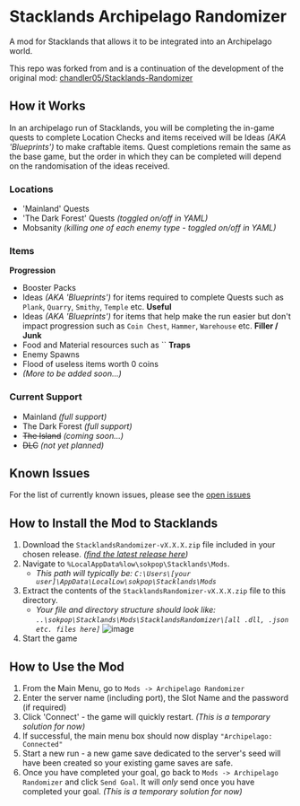 # Stacklands Archipelago Randomizer
A mod for Stacklands that allows it to be integrated into an Archipelago world.

This repo was forked from and is a continuation of the development of the original mod: [chandler05/Stacklands-Randomizer](https://github.com/chandler05/Stacklands-Randomizer)

## How it Works
In an archipelago run of Stacklands, you will be completing the in-game quests to complete Location Checks and items received will be Ideas _(AKA 'Blueprints')_ to make craftable items.
Quest completions remain the same as the base game, but the order in which they can be completed will depend on the randomisation of the ideas received.

### Locations
- 'Mainland' Quests
- 'The Dark Forest' Quests _(toggled on/off in YAML)_
- Mobsanity _(killing one of each enemy type - toggled on/off in YAML)_

### Items
**Progression** 
- Booster Packs
- Ideas _(AKA 'Blueprints')_ for items required to complete Quests such as `Plank`, `Quarry`, `Smithy`, `Temple` etc. 
**Useful** 
- Ideas _(AKA 'Blueprints')_ for items that help make the run easier but don't impact progression such as `Coin Chest`, `Hammer`, `Warehouse` etc.
**Filler / Junk**
- Food and Material resources such as ``
**Traps**
- Enemy Spawns
- Flood of useless items worth 0 coins
- _(More to be added soon...)_

### Current Support
- Mainland _(full support)_
- The Dark Forest _(full support)_
- ~~The Island~~ _(coming soon...)_
- ~~DLC~~ _(not yet planned)_

## Known Issues
For the list of currently known issues, please see the [open issues](https://github.com/JammyGeeza/Stacklands-Randomizer/issues)

## How to Install the Mod to Stacklands
1. Download the `StacklandsRandomizer-vX.X.X.zip` file included in your chosen release. _([find the latest release here](https://github.com/JammyGeeza/Stacklands-Randomizer/releases/latest))_
2. Navigate to `%LocalAppData%low\sokpop\Stacklands\Mods`.
   - _This path will typically be: `C:\Users\[your user]\AppData\LocalLow\sokpop\Stacklands\Mods`_
3. Extract the contents of the `StacklandsRandomizer-vX.X.X.zip` file to this directory.
   - _Your file and directory structure should look like: `..\sokpop\Stacklands\Mods\StacklandsRandomizer\[all .dll, .json etc. files here]`_
     ![image](https://github.com/user-attachments/assets/d83d0da5-e053-4de8-af1d-aa01b02e669c)
4. Start the game

## How to Use the Mod
1. From the Main Menu, go to `Mods -> Archipelago Randomizer`
2. Enter the server name (including port), the Slot Name and the password (if required)
3. Click 'Connect' - the game will quickly restart. _(This is a temporary solution for now)_
4. If successful, the main menu box should now display `"Archipelago: Connected"`
5. Start a new run - a new game save dedicated to the server's seed will have been created so your existing game saves are safe. 
6. Once you have completed your goal, go back to `Mods -> Archipelago Randomizer` and click `Send Goal`. It will _only_ send once you have completed your goal. _(This is a temporary solution for now)_
